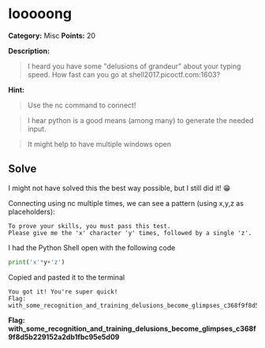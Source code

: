 # looooong
**Category:** Misc **Points:** 20

**Description:**
>I heard you have some "delusions of grandeur" about your typing speed. How fast can you go at shell2017.picoctf.com:1603?

**Hint:**
>Use the nc command to connect!

>I hear python is a good means (among many) to generate the needed input.

>It might help to have multiple windows open

## Solve
I might not have solved this the best way possible, but I still did it! :grin:

Connecting using nc multiple times, we can see a pattern (using x,y,z as placeholders):

```
To prove your skills, you must pass this test.                 
Please give me the 'x' character 'y' times, followed by a single 'z'.
```

I had the Python Shell open with the following code

```python
print('x'*y+'z')
```

Copied and pasted it to the terminal

```
You got it! You're super quick!                                
Flag: with_some_recognition_and_training_delusions_become_glimpses_c368f9f8d5b229152a2db1fbc95e5d09 
```

**Flag: with_some_recognition_and_training_delusions_become_glimpses_c368f9f8d5b229152a2db1fbc95e5d09**
